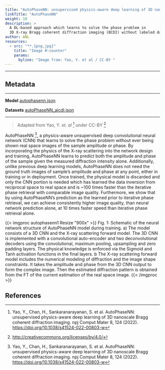 ```yaml
---
title: "AutoPhaseNN: unsupervised physics-aware deep learning of 3D nanoscale Bragg coherent diffraction imaging"
linkTitle: "AutoPhaseNN"
weight: 10
description: >
  A DL-based approach which learns to solve the phase problem in
  3D X-ray Bragg coherent diffraction imaging (BCDI) without labeled data.
author: ANL
resources:
  - src: "**.{png,jpg}"
    title: "Image #:counter"
    params:
      byline: "Image from: Yao, Y. et al / CC-BY "
---
```


---

## Metadata

---

**Model** [autophasenn.json](https://github.com/icl-utk-edu/sabath/blob/main/var/sabath/assets/sabath/models/a/autophasenn.json)

**Datasets** [autoPhaseNN_aicdi.json](https://github.com/icl-utk-edu/sabath/blob/main/var/sabath/assets/sabath/datasets/a/autoPhaseNN_aicdi.json)

---

> Adapted from Yao, Y. _et. al_ [^1] under CC-BY [^2]

AutoPhaseNN [^1], a physics-aware unsupervised deep convolutional neural network
(CNN) that learns to solve the phase problem without ever being shown real space
images of the sample amplitude or phase. By incorporating the physics of the
X-ray scattering into the network design and training, AutoPhaseNN learns to
predict both the amplitude and phase of the sample given the measured
diffraction intensity alone. Additionally, unlike previous deep learning models,
AutoPhaseNN does not need the ground truth images of sample’s amplitude and
phase at any point, either in training or in deployment. Once trained, the
physical model is discarded and only the CNN portion is needed which has learned
the data inversion from reciprocal space to real space and is ~100 times faster
than the iterative phase retrieval with comparable image quality. Furthermore,
we show that by using AutoPhaseNN’s prediction as the learned prior to iterative
phase retrieval, we can achieve consistently higher image quality, than neural
network prediction alone, at 10 times faster speed than iterative phase
retrieval alone.

{{< imgproc autophasenn1 Resize "900x" >}}
Fig. 1: Schematic of the neural network structure of AutoPhaseNN model during training.
a) The model consists of a 3D CNN and the X-ray scattering forward model. The 3D
CNN is implemented with a convolutional auto-encoder and two deconvolutional
decoders using the convolutional, maximum pooling, upsampling and zero padding
layers. The physical knowledge is enforced via the Sigmoid and Tanh activation
functions in the final layers. b The X-ray scattering forward model includes the
numerical modeling of diffraction and the image shape constraints. It takes the
amplitude and phase from the 3D CNN output to form the complex image. Then the
estimated diffraction pattern is obtained from the FT of the current estimation
of the real space image.
{{< /imgproc >}}

## References

[^1]: Yao, Y., Chan, H., Sankaranarayanan, S. et al. AutoPhaseNN: unsupervised physics-aware deep learning of 3D nanoscale Bragg coherent diffraction imaging. npj Comput Mater 8, 124 (2022). https://doi.org/10.1038/s41524-022-00803-w
[^2]: http://creativecommons.org/licenses/by/4.0/
